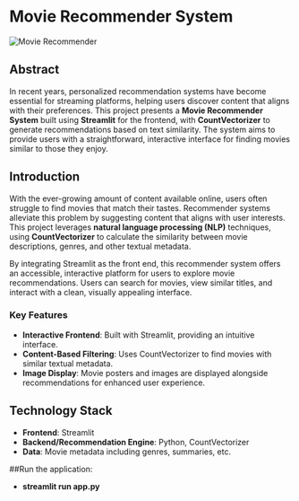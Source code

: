 # Movie Recommender System

![Movie Recommender](image.png)

## Abstract
In recent years, personalized recommendation systems have become essential for streaming platforms, helping users discover content that aligns with their preferences. This project presents a **Movie Recommender System** built using **Streamlit** for the frontend, with **CountVectorizer** to generate recommendations based on text similarity. The system aims to provide users with a straightforward, interactive interface for finding movies similar to those they enjoy.

## Introduction
With the ever-growing amount of content available online, users often struggle to find movies that match their tastes. Recommender systems alleviate this problem by suggesting content that aligns with user interests. This project leverages **natural language processing (NLP)** techniques, using **CountVectorizer** to calculate the similarity between movie descriptions, genres, and other textual metadata.

By integrating Streamlit as the front end, this recommender system offers an accessible, interactive platform for users to explore movie recommendations. Users can search for movies, view similar titles, and interact with a clean, visually appealing interface.

### Key Features
- **Interactive Frontend**: Built with Streamlit, providing an intuitive interface.
- **Content-Based Filtering**: Uses CountVectorizer to find movies with similar textual metadata.
- **Image Display**: Movie posters and images are displayed alongside recommendations for enhanced user experience.
  
## Technology Stack
- **Frontend**: Streamlit
- **Backend/Recommendation Engine**: Python, CountVectorizer
- **Data**: Movie metadata including genres, summaries, etc.

##Run the application:
- **streamlit run app.py**

